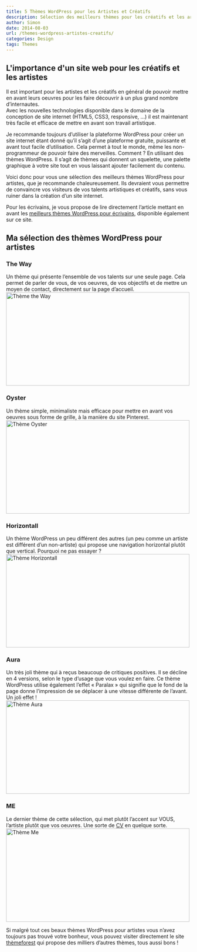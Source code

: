 ```yaml
---
title: 5 Thèmes WordPress pour les Artistes et Créatifs
description: Sélection des meilleurs thèmes pour les créatifs et les artistes pour mettre en avant leurs oeuvres
author: Simon
date: 2014-08-03
url: /themes-wordpress-artistes-creatifs/
categories: Design
tags: Themes
---
```

## L'importance d'un site web pour les créatifs et les artistes
Il est important pour les artistes et les créatifs en général de pouvoir mettre en avant leurs oeuvres pour les faire découvrir à un plus grand nombre d&rsquo;internautes.  
Avec les nouvelles technologies disponible dans le domaine de la conception de site internet (HTML5, CSS3, responsive, &#8230;) il est maintenant très facile et efficace de mettre en avant son travail artistique.

Je recommande toujours d&rsquo;utiliser la plateforme WordPress pour créer un site internet étant donné qu&rsquo;il s&rsquo;agit d&rsquo;une plateforme gratuite, puissante et avant tout facile d&rsquo;utilisation. Cela permet à tout le monde, même les non-programmeur de pouvoir faire des merveilles. Comment ? En utilisant des thèmes WordPress. Il s&rsquo;agit de thèmes qui donnent un squelette, une palette graphique à votre site tout en vous laissant ajouter facilement du contenu.

Voici donc pour vous une sélection des meilleurs thèmes WordPress pour artistes, que je recommande chaleureusement. Ils devraient vous permettre de convaincre vos visiteurs de vos talents artistiques et créatifs, sans vous ruiner dans la création d&rsquo;un site internet. 

Pour les écrivains, je vous propose de lire directement l&rsquo;article mettant en avant les [meilleurs thèmes WordPress pour écrivains][1], disponible également sur ce site.

## Ma sélection des thèmes WordPress pour artistes

### The Way

Un thème qui présente l&rsquo;ensemble de vos talents sur une seule page. Cela permet de parler de vous, de vos oeuvres, de vos objectifs et de mettre un moyen de contact, directement sur la page d&rsquo;accueil.  
[<img src="http://www.bygga.fr/wp-content/uploads/2014/08/The-way.jpg" alt="Thème the Way" width="500" height="254" class="aligncenter size-full wp-image-1029" />][2]

### Oyster

Un thème simple, minimaliste mais efficace pour mettre en avant vos oeuvres sous forme de grille, à la manière du site Pinterest.  
[<img src="http://www.bygga.fr/wp-content/uploads/2014/08/Oyster.jpg" alt="Thème Oyster" width="500" height="254" class="aligncenter size-full wp-image-1030" />][3]

### Horizontall

Un thème WordPress un peu différent des autres (un peu comme un artiste est différent d&rsquo;un non-artiste) qui propose une navigation horizontal plutôt que vertical. Pourquoi ne pas essayer ?  
[<img src="http://www.bygga.fr/wp-content/uploads/2014/08/Horizontall.jpg" alt="Thème Horizontall" width="500" height="254" class="aligncenter size-full wp-image-1031" />][4]

### Aura

Un très joli thème qui à reçus beaucoup de critiques positives. Il se décline en 4 versions, selon le type d&rsquo;usage que vous voulez en faire. Ce thème WordPress utilise également l&rsquo;effet &laquo;&nbsp;Paralax&nbsp;&raquo; qui signifie que le fond de la page donne l&rsquo;impression de se déplacer à une vitesse différente de l&rsquo;avant. Un joli effet !  
[<img src="http://www.bygga.fr/wp-content/uploads/2014/08/Aura.jpg" alt="Thème Aura" width="500" height="254" class="aligncenter size-full wp-image-1032" />][5]

### ME

Le dernier thème de cette sélection, qui met plutôt l&rsquo;accent sur VOUS, l&rsquo;artiste plutôt que vos oeuvres. Une sorte de [CV][6] en quelque sorte.  
[<img src="http://www.bygga.fr/wp-content/uploads/2014/08/Me.jpg" alt="Thème Me" width="500" height="254" class="aligncenter size-full wp-image-1033" />][7]

Si malgré tout ces beaux thèmes WordPress pour artistes vous n&rsquo;avez toujours pas trouvé votre bonheur, vous pouvez visiter directement le site [thèmeforest][8] qui propose des milliers d&rsquo;autres thèmes, tous aussi bons !

 [1]: http://www.bygga.fr/themes-wordpress-pour-ecrivains/ "10 thèmes WordPress pour écrivains pour mettre en avant vos textes"
 [2]: http://themeforest.net/item/the-way-creative-onepage-multipurpose-wp-theme/8164447?ref=bygga
 [3]: http://themeforest.net/item/oyster-creative-photo-wordpress-theme/8406045?ref=bygga
 [4]: http://themeforest.net/item/horizontall/6177433?ref=bygga
 [5]: http://themeforest.net/item/aura-one-page-creative-multipurpose-wp-theme/6768143??ref=bygga
 [6]: http://www.bygga.fr/10-themes-pro-manifiques-pour-cv-en-ligne-html-css/ "thème pour CV"
 [7]: http://themeforest.net/item/me-multipurpose-resume-one-page-portfolio/8164235?ref=bygga
 [8]: http://themeforest.net/category/wordpress/creative?ref=bygga "Thème WordPress Créatifs"
